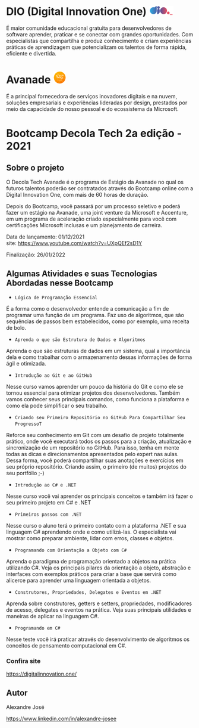 # DIO (Digital Innovation One) <img src="https://raw.githubusercontent.com/alexandrejoao/Bootcamp-Avanade/13e389c9c627249ffeb9fbd0982cfb07f4188599/src/logoDio.svg" width="65px">

É maior comunidade educacional gratuita para desenvolvedores de software aprender, praticar e se conectar com grandes oportunidades. Com especialistas que compartilha e produz conhecimento e criam experiências práticas de aprendizagem que potencializam os talentos de forma rápida, eficiente e divertida.  

#

# Avanade  <img src="https://github.com/alexandrejoao/Bootcamp-Avanade/blob/main/src/logoAvanade.png" width="35px">




É a principal fornecedora de serviços inovadores digitais e na nuvem, soluções empresariais e experiências lideradas por design, prestados por meio da capacidade do nosso pessoal e do ecossistema da Microsoft.

#

# Bootcamp Decola Tech 2a edição - 2021

## Sobre o projeto
O Decola Tech Avanade é o programa de Estágio da Avanade no qual os futuros talentos poderão ser contratados através do Bootcamp online com a Digital Innovation One, com mais de 60 horas de duração. 

Depois do Bootcamp, você passará por um processo seletivo e poderá fazer um estágio na Avanade, uma joint venture da Microsoft e Accenture, em um programa de aceleração criado especialmente para você com certificações Microsoft inclusas e um planejamento de carreira.

Data de lançamento: 01/12/2021                
site: https://www.youtube.com/watch?v=UXpQEf2sD1Y

Finalização: 26/01/2022

## Algumas Atividades e suas Tecnologias Abordadas nesse Bootcamp

* `Lógica de Programação Essencial`

É a forma como o desenvolvedor entende a comunicação a fim de programar uma função de um programa. Faz uso de algoritmos, que são sequências de passos bem estabelecidos, como por exemplo, uma receita de bolo.

* `Aprenda o que são Estrutura de Dados e Algoritmos`

Aprenda o que são estruturas de dados em um sistema, qual a importância dela e como trabalhar com o armazenamento dessas informações de forma ágil e otimizada.

* `Introdução ao Git e ao GitHub`

Nesse curso vamos aprender um pouco da história do Git e como ele se tornou essencial para otimizar projetos dos desenvolvedores. Também vamos conhecer seus principais comandos, como funciona a plataforma e como ela pode simplificar o seu trabalho.

* `Criando seu Primeiro Repositório no GitHub Para Compartilhar Seu ProgressoT`

Reforce seu conhecimento em Git com um desafio de projeto totalmente prático, onde você executará todos os passos para a criação, atualização e sincronização de um repositório no GitHub. Para isso, tenha em mente todas as dicas e direcionamentos apresentados pelo expert nas aulas. Dessa forma, você poderá compartilhar suas anotações e exercícios em seu próprio repositório. Criando assim, o primeiro (de muitos) projetos do seu portfólio ;-)

* `Introdução ao C# e .NET`

Nesse curso você vai aprender os principais conceitos e também irá fazer o seu primeiro projeto em C# e .NET

* `Primeiros passos com .NET`

Nesse curso o aluno terá o primeiro contato com a plataforma .NET e sua linguagem C# aprendendo onde e como utilizá-las. O especialista vai mostrar como preparar ambiente, lidar com erros, classes e objetos.

* `Programando com Orientação a Objeto com C#`

Aprenda o paradigma de programação orientado a objetos na prática utilizando C#. Veja os principais pilares da orientação a objeto, abstração e interfaces com exemplos práticos para criar a base que servirá como alicerce para aprender uma linguagem orientada a objetos.

* `Construtores, Propriedades, Delegates e Eventos em .NET`

Aprenda sobre construtores, getters e setters, propriedades, modificadores de acesso, delegates e eventos na prática. Veja suas principais utilidades e maneiras de aplicar na linguagem C#.

* `Programando em C#`

Nesse teste você irá praticar através do desenvolvimento de algoritmos os conceitos de pensamento computacional em C#.

### Confira site
https://digitalinnovation.one/


## Autor

Alexandre José

https://www.linkedin.com/in/alexandre-josee


